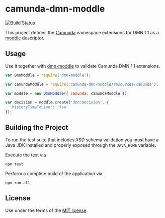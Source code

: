 # camunda-dmn-moddle

[![Build Status](https://travis-ci.com/camunda/camunda-dmn-moddle.svg)](https://travis-ci.com/camunda/camunda-dmn-moddle)

This project defines the [Camunda](https://camunda.org) namespace extensions for DMN 1.1 as a [moddle](https://github.com/bpmn-io/moddle) descriptor.


## Usage

Use it together with [dmn-moddle](https://github.com/bpmn-io/dmn-moddle) to validate Camunda DMN 1.1 extensions.

```javascript
var DmnModdle = require('dmn-moddle');

var camundaModdle = require('camunda-dmn-moddle/resources/camunda');

var moddle = new DmnModdle({ camunda: camundaModdle });

var decision = moddle.create('dmn:Decision', {
  'historyTimeToLive': 'foo'
});
```


## Building the Project

To run the test suite that includes XSD schema validation you must have a Java JDK installed and properly exposed through the `JAVA_HOME` variable.

Execute the test via

```
npm test
```

Perform a complete build of the application via

```
npm run all
```


## License

Use under the terms of the [MIT license](http://opensource.org/licenses/MIT).

